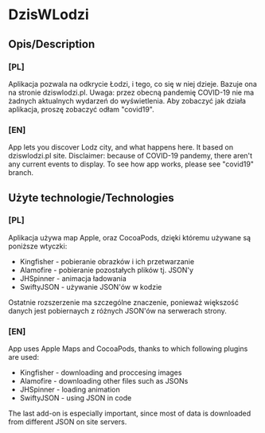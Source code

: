 # DzisWLodzi

## Opis/Description
### [PL]
Aplikacja pozwala na odkrycie Łodzi, i tego, co się w niej dzieje. Bazuje ona na stronie dziswlodzi.pl. Uwaga: przez obecną pandemię COVID-19 nie ma żadnych aktualnych wydarzeń do wyświetlenia. Aby zobaczyć jak działa aplikacja, proszę zobaczyć odłam "covid19".
### [EN]
App lets you discover Lodz city, and what happens here. It based on dziswlodzi.pl site. Disclaimer: because of COVID-19 pandemy, there aren't any current events to display. To see how app works, please see "covid19" branch.

## Użyte technologie/Technologies
### [PL]
Aplikacja używa map Apple, oraz CocoaPods, dzięki któremu używane są poniższe wtyczki:

* Kingfisher - pobieranie obrazków i ich przetwarzanie
* Alamofire - pobieranie pozostałych plików tj. JSON'y
* JHSpinner - animacja ładowania
* SwiftyJSON - używanie JSON'ów w kodzie

Ostatnie rozszerzenie ma szczególne znaczenie, ponieważ większość danych jest pobiernaych z różnych JSON'ów na serwerach strony. 

### [EN]
App uses Apple Maps and CocoaPods, thanks to which following plugins are used:

* Kingfisher - downloading and proccesing images
* Alamofire - downloading other files such as JSONs
* JHSpinner - loading animation
* SwiftyJSON - using JSON in code

The last add-on is especially important, since most of data is downloaded from different JSON on site servers.
